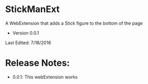 # StickManExt
A WebExtension that adds a Stick figure to the bottom of the page
* Version 0.0.1

Last Edited: 7/18/2016

# Release Notes:
* 0.0.1: This webExtension works
